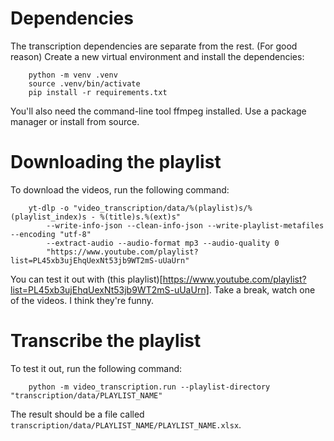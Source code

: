 # Dependencies
The transcription dependencies are separate from the rest. (For good reason)
Create a new virtual environment and install the dependencies:

```
    python -m venv .venv
    source .venv/bin/activate
    pip install -r requirements.txt
```

You'll also need the command-line tool ffmpeg installed.
Use a package manager or install from source.

# Downloading the playlist
To download the videos, run the following command:

```
    yt-dlp -o "video_transcription/data/%(playlist)s/%(playlist_index)s - %(title)s.%(ext)s"
        --write-info-json --clean-info-json --write-playlist-metafiles --encoding "utf-8"
        --extract-audio --audio-format mp3 --audio-quality 0
        "https://www.youtube.com/playlist?list=PL45xb3ujEhqUexNt53jb9WT2mS-uUaUrn"
```

You can test it out with (this playlist)[https://www.youtube.com/playlist?list=PL45xb3ujEhqUexNt53jb9WT2mS-uUaUrn].
Take a break, watch one of the videos. I think they're funny.

# Transcribe the playlist
To test it out, run the following command:

```
    python -m video_transcription.run --playlist-directory "transcription/data/PLAYLIST_NAME"
```

The result should be a file called `transcription/data/PLAYLIST_NAME/PLAYLIST_NAME.xlsx`.
